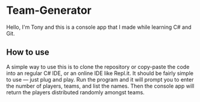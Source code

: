 # Team-Generator
Hello, I'm Tony and this is a console app that I made while learning C# and Git. 

## How to use
A simple way to use this is to clone the repository or copy-paste the code into an regular C# IDE, or an online IDE like Repl.it.
It should be fairly simple to use — just plug and play. Run the program and it will prompt you to enter the number of players, 
teams, and list the names. Then the console app will return the players distributed randomly amongst teams. 
